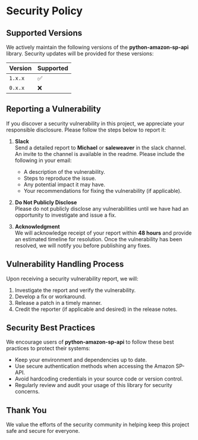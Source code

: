 # Security Policy

## Supported Versions

We actively maintain the following versions of the **python-amazon-sp-api** library. Security updates will be provided for these versions:

| Version         | Supported          |
| --------------- | ------------------ |
| `1.x.x`         | :white_check_mark:  |
| `0.x.x`         | :x:                |

## Reporting a Vulnerability

If you discover a security vulnerability in this project, we appreciate your responsible disclosure. Please follow the steps below to report it:

1. **Slack**  
   Send a detailed report to **Michael** or **saleweaver** in the slack channel. An invite to the channel is available in the readme. Please include the following in your email:
   - A description of the vulnerability.
   - Steps to reproduce the issue.
   - Any potential impact it may have.
   - Your recommendations for fixing the vulnerability (if applicable).

2. **Do Not Publicly Disclose**  
   Please do not publicly disclose any vulnerabilities until we have had an opportunity to investigate and issue a fix.

3. **Acknowledgment**  
   We will acknowledge receipt of your report within **48 hours** and provide an estimated timeline for resolution. Once the vulnerability has been resolved, we will notify you before publishing any fixes.

## Vulnerability Handling Process

Upon receiving a security vulnerability report, we will:

1. Investigate the report and verify the vulnerability.
2. Develop a fix or workaround.
3. Release a patch in a timely manner.
4. Credit the reporter (if applicable and desired) in the release notes.

## Security Best Practices

We encourage users of **python-amazon-sp-api** to follow these best practices to protect their systems:

- Keep your environment and dependencies up to date.
- Use secure authentication methods when accessing the Amazon SP-API.
- Avoid hardcoding credentials in your source code or version control.
- Regularly review and audit your usage of this library for security concerns.

## Thank You

We value the efforts of the security community in helping keep this project safe and secure for everyone.
